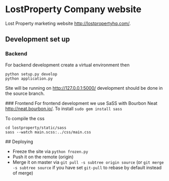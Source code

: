 # LostProperty Company website

Lost Property marketing website http://lostpropertyhq.com/.

## Development set up
### Backend
For backend development create a virtual environment then
```
python setup.py develop
python application.py
```
Site will be running on http://127.0.0.1:5000/ development should be done in the source branch.

### Frontend
For frontend development we use SaSS with Bourbon Neat http://neat.bourbon.io/. To install
`sudo gem install sass`

To compile the css
```
cd lostproperty/static/sass
sass --watch main.scss:../css/main.css
```

## Deploying
- Freeze the site via `python frozen.py`
- Push it on the remote (origin)
- Merge it on master via `git pull -s subtree origin source` (or `git merge -s subtree source` if you have set `git-pull` to rebase by default instead of merge)
